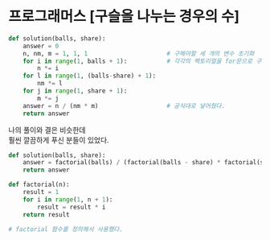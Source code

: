 # 프로그래머스 [구슬을 나누는 경우의 수]
```python
def solution(balls, share):
    answer = 0
    n, nm, m = 1, 1, 1                      # 구해야할 세 개의 변수 초기화
    for i in range(1, balls + 1):           # 각각의 펙토리얼을 for문으로 구했다.
        n *= i
    for l in range(1, (balls-share) + 1):
        nm *= l
    for j in range(1, share + 1):
        m *= j
    answer = n / (nm * m)                   # 공식대로 넣어줬다.
    return answer
```
나의 풀이와 결은 비슷한데                      
훨씬 깔끔하게 푸신 분들이 있었다.                              
```python
def solution(balls, share):
    answer = factorial(balls) / (factorial(balls - share) * factorial(share))
    return answer

def factorial(n):
    result = 1
    for i in range(1, n + 1):
        result = result * i
    return result

# factorial 함수를 정의해서 사용했다.
```
